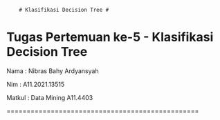         # Klasifikasi Decision Tree #
Tugas Pertemuan ke-5 - Klasifikasi Decision Tree
================================================
Nama   : Nibras Bahy Ardyansyah

Nim    : A11.2021.13515

Matkul : Data Mining A11.4403

================================================
